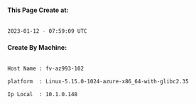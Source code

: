
   
#### This Page Create at:

```bash

2023-01-12 - 07:59:09 UTC

```

#### Create By Machine:

```bash

Host Name : fv-az993-102

platform  : Linux-5.15.0-1024-azure-x86_64-with-glibc2.35

Ip Local  : 10.1.0.148

```

